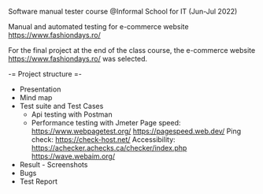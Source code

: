 
Software manual tester course @Informal School for IT (Jun-Jul 2022)

Manual and automated testing for e-commerce website https://www.fashiondays.ro/

For the final project at the end of the class course, the e-commerce website https://www.fashiondays.ro/ was selected.

-= Project structure =-
- Presentation
- Mind map
- Test suite and Test Cases
  - Api testing with Postman
  - Performance testing with Jmeter
  Page speed:
    https://www.webpagetest.org/
    https://pagespeed.web.dev/
  Ping check:
    https://check-host.net/
   Accessibility:
    https://achecker.achecks.ca/checker/index.php
    https://wave.webaim.org/
- Result - Screenshots
- Bugs
- Test Report
